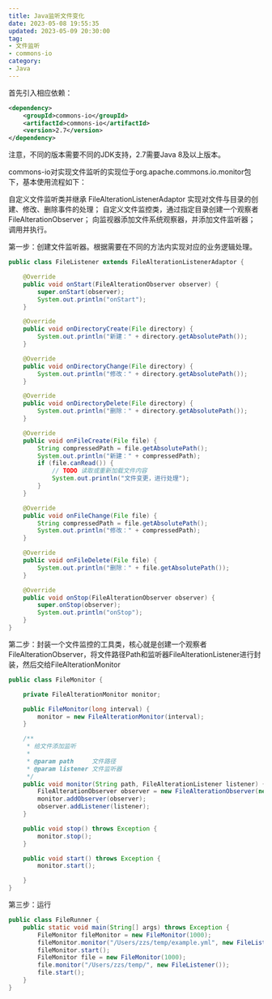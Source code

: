 ```yaml
---
title: Java监听文件变化
date: 2023-05-08 19:55:35
updated: 2023-05-09 20:30:00
tag:
- 文件监听
- commons-io
category:
- Java
---
```

首先引入相应依赖：
```xml
<dependency>
	<groupId>commons-io</groupId>
	<artifactId>commons-io</artifactId>
	<version>2.7</version>
</dependency>
```
注意，不同的版本需要不同的JDK支持，2.7需要Java 8及以上版本。

commons-io对实现文件监听的实现位于org.apache.commons.io.monitor包下，基本使用流程如下：

自定义文件监听类并继承 FileAlterationListenerAdaptor 实现对文件与目录的创建、修改、删除事件的处理；
自定义文件监控类，通过指定目录创建一个观察者 FileAlterationObserver；
向监视器添加文件系统观察器，并添加文件监听器；
调用并执行。

第一步：创建文件监听器。根据需要在不同的方法内实现对应的业务逻辑处理。
```java
public class FileListener extends FileAlterationListenerAdaptor {

    @Override
    public void onStart(FileAlterationObserver observer) {
        super.onStart(observer);
        System.out.println("onStart");
    }

    @Override
    public void onDirectoryCreate(File directory) {
        System.out.println("新建：" + directory.getAbsolutePath());
    }

    @Override
    public void onDirectoryChange(File directory) {
        System.out.println("修改：" + directory.getAbsolutePath());
    }

    @Override
    public void onDirectoryDelete(File directory) {
        System.out.println("删除：" + directory.getAbsolutePath());
    }

    @Override
    public void onFileCreate(File file) {
        String compressedPath = file.getAbsolutePath();
        System.out.println("新建：" + compressedPath);
        if (file.canRead()) {
            // TODO 读取或重新加载文件内容
            System.out.println("文件变更，进行处理");
        }
    }

    @Override
    public void onFileChange(File file) {
        String compressedPath = file.getAbsolutePath();
        System.out.println("修改：" + compressedPath);
    }

    @Override
    public void onFileDelete(File file) {
        System.out.println("删除：" + file.getAbsolutePath());
    }

    @Override
    public void onStop(FileAlterationObserver observer) {
        super.onStop(observer);
        System.out.println("onStop");
    }
}
```
第二步：封装一个文件监控的工具类，核心就是创建一个观察者FileAlterationObserver，将文件路径Path和监听器FileAlterationListener进行封装，然后交给FileAlterationMonitor
```java
public class FileMonitor {

	private FileAlterationMonitor monitor;

	public FileMonitor(long interval) {
		monitor = new FileAlterationMonitor(interval);
	}

	/**
	 * 给文件添加监听
	 *
	 * @param path     文件路径
	 * @param listener 文件监听器
	 */
	public void monitor(String path, FileAlterationListener listener) {
		FileAlterationObserver observer = new FileAlterationObserver(new File(path));
		monitor.addObserver(observer);
		observer.addListener(listener);
	}

	public void stop() throws Exception {
		monitor.stop();
	}

	public void start() throws Exception {
		monitor.start();

	}
}
```
第三步：运行
```java
public class FileRunner {
	public static void main(String[] args) throws Exception {
		FileMonitor fileMonitor = new FileMonitor(1000);
		fileMonitor.monitor("/Users/zzs/temp/example.yml", new FileListener());
		fileMonitor.start();
        FileMonitor file = new FileMonitor(1000);
        file.monitor("/Users/zzs/temp/", new FileListener());
        file.start();
	}
}
```
